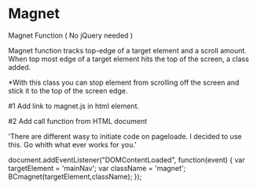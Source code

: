 # Magnet
Magnet Function ( No jQuery needed ) 

Magnet function tracks top-edge of a target element and a scroll amount.
When top most edge of a target element hits the top of the screen, a class added.

*With this class you can stop element from scrolling off the screen and stick it to the top of the screen edge.

#1 Add link to magnet.js in html <head> element.
 <script type="text/javascript" src="/js/magnet.js"></script>

#2 Add call function from HTML document

'There are different wasy to initiate code on pageloade. I decided to use this. Go whith what ever works for you.'

 document.addEventListener("DOMContentLoaded", function(event) {
    var targetElement = 'mainNav';
    var className = 'magnet';
    BCmagnet(targetElement,className);
 });
